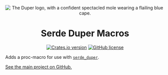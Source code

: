 <p align="center">
    <img src="https://duper.dev.br/logos/duper-400.png" alt="The Duper logo, with a confident spectacled mole wearing a flailing blue cape." /> <br>
</p>
<h1 align="center">Serde Duper Macros</h1>

<p align="center">
    <a href="https://crates.io/crates/serde_duper_macros"><img alt="Crates.io version" src="https://img.shields.io/crates/v/serde_duper_macros?style=flat&logo=rust&logoColor=white&label=serde_duper_macros"></a>
    <a href="https://github.com/EpicEric/duper"><img alt="GitHub license" src="https://img.shields.io/github/license/EpicEric/duper"></a>
</p>

Adds a proc-macro for use with [`serde_duper`](https://docs.rs/serde_duper/).

[See the main project on GitHub.](https://github.com/EpicEric/duper)

